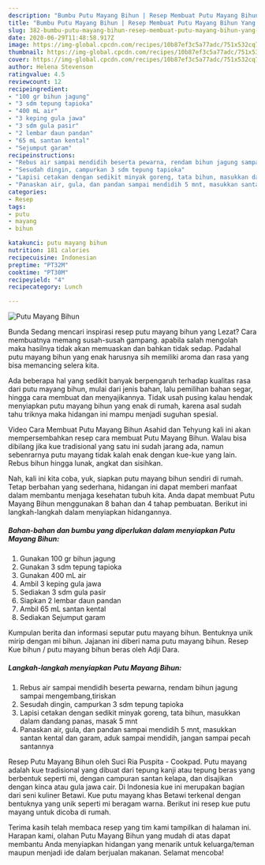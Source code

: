 ```yaml
---
description: "Bumbu Putu Mayang Bihun | Resep Membuat Putu Mayang Bihun Yang Lezat"
title: "Bumbu Putu Mayang Bihun | Resep Membuat Putu Mayang Bihun Yang Lezat"
slug: 382-bumbu-putu-mayang-bihun-resep-membuat-putu-mayang-bihun-yang-lezat
date: 2020-06-29T11:48:58.917Z
image: https://img-global.cpcdn.com/recipes/10b87ef3c5a77adc/751x532cq70/putu-mayang-bihun-foto-resep-utama.jpg
thumbnail: https://img-global.cpcdn.com/recipes/10b87ef3c5a77adc/751x532cq70/putu-mayang-bihun-foto-resep-utama.jpg
cover: https://img-global.cpcdn.com/recipes/10b87ef3c5a77adc/751x532cq70/putu-mayang-bihun-foto-resep-utama.jpg
author: Helena Stevenson
ratingvalue: 4.5
reviewcount: 12
recipeingredient:
- "100 gr bihun jagung"
- "3 sdm tepung tapioka"
- "400 mL air"
- "3 keping gula jawa"
- "3 sdm gula pasir"
- "2 lembar daun pandan"
- "65 mL santan kental"
- "Sejumput garam"
recipeinstructions:
- "Rebus air sampai mendidih beserta pewarna, rendam bihun jagung sampai mengembang,tiriskan"
- "Sesudah dingin, campurkan 3 sdm tepung tapioka"
- "Lapisi cetakan dengan sedikit minyak goreng, tata bihun, masukkan dalam dandang panas, masak 5 mnt"
- "Panaskan air, gula, dan pandan sampai mendidih 5 mnt, masukkan santan kental dan garam, aduk sampai mendidih, jangan sampai pecah santannya"
categories:
- Resep
tags:
- putu
- mayang
- bihun

katakunci: putu mayang bihun 
nutrition: 181 calories
recipecuisine: Indonesian
preptime: "PT32M"
cooktime: "PT30M"
recipeyield: "4"
recipecategory: Lunch

---
```



![Putu Mayang Bihun](https://img-global.cpcdn.com/recipes/10b87ef3c5a77adc/751x532cq70/putu-mayang-bihun-foto-resep-utama.jpg)

Bunda Sedang mencari inspirasi resep putu mayang bihun yang Lezat? Cara membuatnya memang susah-susah gampang. apabila salah mengolah maka hasilnya tidak akan memuaskan dan bahkan tidak sedap. Padahal putu mayang bihun yang enak harusnya sih memiliki aroma dan rasa yang bisa memancing selera kita.

Ada beberapa hal yang sedikit banyak berpengaruh terhadap kualitas rasa dari putu mayang bihun, mulai dari jenis bahan, lalu pemilihan bahan segar, hingga cara membuat dan menyajikannya. Tidak usah pusing kalau hendak menyiapkan putu mayang bihun yang enak di rumah, karena asal sudah tahu triknya maka hidangan ini mampu menjadi suguhan spesial.

Video Cara Membuat Putu Mayang Bihun Asahid dan Tehyung kali ini akan mempersembahkan resep cara membuat Putu Mayang Bihun. Walau bisa dibilang jika kue tradisional yang satu ini sudah jarang ada, namun sebenrarnya putu mayang tidak kalah enak dengan kue-kue yang lain. Rebus bihun hingga lunak, angkat dan sisihkan.


Nah, kali ini kita coba, yuk, siapkan putu mayang bihun sendiri di rumah. Tetap berbahan yang sederhana, hidangan ini dapat memberi manfaat dalam membantu menjaga kesehatan tubuh kita. Anda dapat membuat Putu Mayang Bihun menggunakan 8 bahan dan 4 tahap pembuatan. Berikut ini langkah-langkah dalam menyiapkan hidangannya.

<!--inarticleads1-->

##### Bahan-bahan dan bumbu yang diperlukan dalam menyiapkan Putu Mayang Bihun:

1. Gunakan 100 gr bihun jagung
1. Gunakan 3 sdm tepung tapioka
1. Gunakan 400 mL air
1. Ambil 3 keping gula jawa
1. Sediakan 3 sdm gula pasir
1. Siapkan 2 lembar daun pandan
1. Ambil 65 mL santan kental
1. Sediakan Sejumput garam


Kumpulan berita dan informasi seputar putu mayang bihun. Bentuknya unik mirip dengan mi bihun. Jajanan ini diberi nama putu mayang bihun. Resep Kue bihun / putu mayang bihun beras oleh Adji Dara. 

<!--inarticleads2-->

##### Langkah-langkah menyiapkan Putu Mayang Bihun:

1. Rebus air sampai mendidih beserta pewarna, rendam bihun jagung sampai mengembang,tiriskan
1. Sesudah dingin, campurkan 3 sdm tepung tapioka
1. Lapisi cetakan dengan sedikit minyak goreng, tata bihun, masukkan dalam dandang panas, masak 5 mnt
1. Panaskan air, gula, dan pandan sampai mendidih 5 mnt, masukkan santan kental dan garam, aduk sampai mendidih, jangan sampai pecah santannya


Resep Putu Mayang Bihun oleh Suci Ria Puspita - Cookpad. Putu mayang adalah kue tradisional yang dibuat dari tepung kanji atau tepung beras yang berbentuk seperti mi, dengan campuran santan kelapa, dan disajikan dengan kinca atau gula jawa cair. Di Indonesia kue ini merupakan bagian dari seni kuliner Betawi. Kue putu mayang khas Betawi terkenal dengan bentuknya yang unik seperti mi beragam warna. Berikut ini resep kue putu mayang untuk dicoba di rumah. 

Terima kasih telah membaca resep yang tim kami tampilkan di halaman ini. Harapan kami, olahan Putu Mayang Bihun yang mudah di atas dapat membantu Anda menyiapkan hidangan yang menarik untuk keluarga/teman maupun menjadi ide dalam berjualan makanan. Selamat mencoba!
